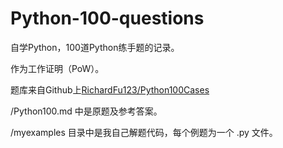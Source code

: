 # Python-100-questions

自学Python，100道Python练手题的记录。

作为工作证明（PoW）。

题库来自Github上[RichardFu123/Python100Cases](https://github.com/RichardFu123/Python100Cases)

/Python100.md 中是原题及参考答案。

/myexamples 目录中是我自己解题代码，每个例题为一个 .py 文件。

